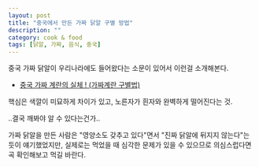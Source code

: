 ```yaml
---
layout: post
title: "중국에서 만든 가짜 닭알 구별 방법"
description: ""
category: cook & food
tags: [닭알, 가짜, 음식, 중국]
---
```


중국 가짜 닭알이 우리나라에도 들어왔다는 소문이 있어서 이런걸 소개해본다.

* [중국 가짜 계란의 실체 ! (가짜계란 구별법)](http://cafe.naver.com/rizhao153/2116)

핵심은 색깔이 미묘하게 차이가 있고,
노른자가 흰자와 완벽하게 떨어진다는 것.

..결국 깨봐야 알 수 있다는건가..

가짜 닭알을 만든 사람은 "영양소도 갖추고 있다"면서 "진짜 닭알에 뒤지지 않는다"는 듯이 얘기했었지만,
실제로는 먹었을 때 심각한 문제가 있을 수 있으므로
의심스럽다면 곡 확인해보고 먹길 바란다.

